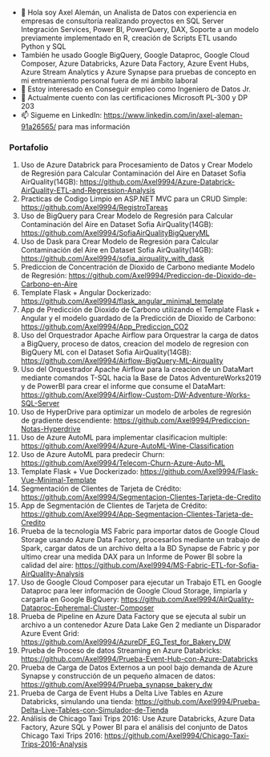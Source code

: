 - 👋 Hola soy Axel Alemán, un Analista de Datos con experiencia en empresas de consultoría realizando proyectos en SQL Server Integración Services, Power BI, PowerQuery, DAX, Soporte a un modelo previamente implementado en R, creación de Scripts ETL usando Python y SQL
- También he usado Google BigQuery, Google Dataproc, Google Cloud Composer, Azure Databricks, Azure Data Factory, Azure Event Hubs, Azure Stream Analytics y Azure Synapse para pruebas de concepto en mi entrenamiento personal fuera de mi ámbito laboral
- 👀 Estoy interesado en Conseguir empleo como Ingeniero de Datos Jr.
- 🌱 Actualmente cuento con las certificaciones Microsoft PL-300 y DP 203
- 📫 Sigueme en LinkedIn: https://www.linkedin.com/in/axel-aleman-91a26565/ para mas información

### Portafolio

1. Uso de Azure Databrick para Procesamiento de Datos y Crear Modelo de Regresión para Calcular Contaminación del Aire en Dataset Sofia AirQuality(14GB): https://github.com/Axel9994/Azure-Databrick-AirQuality-ETL-and-Regression-Analysis
2. Practicas de Codigo Limpio en ASP.NET MVC para un CRUD Simple: https://github.com/Axel9994/RegistroTareas
3. Uso de BigQuery para Crear Modelo de Regresión para Calcular Contaminación del Aire en Dataset Sofia AirQuality(14GB): https://github.com/Axel9994/SofiaAirQualityBigQueryML
4. Uso de Dask para Crear Modelo de Regresión para Calcular Contaminación del Aire en Dataset Sofia AirQuality(14GB): https://github.com/Axel9994/sofia_airquality_with_dask
5. Prediccion de Concentración de Dioxido de Carbono mediante Modelo de Regresión: https://github.com/Axel9994/Prediccion-de-Dioxido-de-Carbono-en-Aire
6. Template Flask + Angular Dockerizado: https://github.com/Axel9994/flask_angular_minimal_template
7. App de Predicción de Dioxido de Carbono utilizando el Template Flask + Angular y el modelo guardado de la Predicción de Dioxido de Carbono: https://github.com/Axel9994/App_Prediccion_CO2
8. Uso del Orquestrador Apache Airflow para Orquestrar la carga de datos a BigQuery, proceso de datos, creacion del modelo de regresion con BigQuery ML con el Dataset Sofia AirQuality(14GB): https://github.com/Axel9994/Airflow-BigQuery-ML-Airquality
9. Uso del Orquestrador Apache Airflow para la creacion de un DataMart mediante comandos T-SQL hacia la Base de Datos AdventureWorks2019 y de PowerBI para crear el informe que consume el DataMart: https://github.com/Axel9994/Airflow-Custom-DW-Adventure-Works-SQL-Server
10. Uso de HyperDrive para optimizar un modelo de arboles de regresión de gradiente descendiente: https://github.com/Axel9994/Prediccion-Notas-Hyperdrive
11. Uso de Azure AutoML para implementar clasificacion multiple: https://github.com/Axel9994/Azure-AutoML-Wine-Classification
12. Uso de Azure AutoML para predecir Churn: https://github.com/Axel9994/Telecom-Churn-Azure-Auto-ML
13. Template Flask + Vue Dockerizado: https://github.com/Axel9994/Flask-Vue-Minimal-Template
14. Segmentación de Clientes de Tarjeta de Crédito: https://github.com/Axel9994/Segmentacion-Clientes-Tarjeta-de-Credito
15. App de Segmentación de Clientes de Tarjeta de Crédito: https://github.com/Axel9994/App-Segmentacion-Clientes-Tarjeta-de-Credito
16. Prueba de la tecnología MS Fabric para importar datos de Google Cloud Storage usando Azure Data Factory, procesarlos mediante un trabajo de Spark, cargar datos de un archivo delta a la BD Synapse de Fabric y por ultimo crear una medida DAX para un Informe de Power BI sobre la calidad del aire: https://github.com/Axel9994/MS-Fabric-ETL-for-Sofia-AirQuality-Analysis
17. Uso de Google Cloud Composer para ejecutar un Trabajo ETL en Google Dataproc para leer información de Google Cloud Storage, limpiarla y cargarla en Google BigQuery: https://github.com/Axel9994/AirQuality-Dataproc-Epheremal-Cluster-Composer
18. Prueba de Pipeline en Azure Data Factory que se ejecuta al subir un archivo a un contenedor Azure Data Lake Gen 2 mediante un Disparador Azure Event Grid: https://github.com/Axel9994/AzureDF_EG_Test_for_Bakery_DW
19. Prueba de Proceso de datos Streaming en Azure Databricks: https://github.com/Axel9994/Prueba-Event-Hub-con-Azure-Databricks
20. Prueba de Carga de Datos Externos a un pool bajo demanda de Azure Synapse y construcción de un pequeño almacen de datos: https://github.com/Axel9994/Prueba_synapse_bakery_dw
21. Prueba de Carga de Event Hubs a Delta Live Tables en Azure Databricks, simulando una tienda: https://github.com/Axel9994/Prueba-Delta-Live-Tables-con-Simulador-de-Tienda
22. Análisis de Chicago Taxi Trips 2016: Use Azure Databricks, Azure Data Factory, Azure SQL y Power BI para el análisis del conjunto de Datos Chicago Taxi Trips 2016: https://github.com/Axel9994/Chicago-Taxi-Trips-2016-Analysis


<!---
Axel9994/Axel9994 is a ✨ special ✨ repository because its `README.md` (this file) appears on your GitHub profile.
You can click the Preview link to take a look at your changes.
--->
